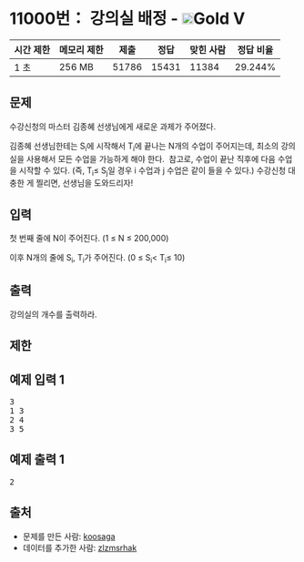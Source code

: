 # 11000번： 강의실 배정 - <img src="https://static.solved.ac/tier_small/11.svg" style="height:20px" />Gold V


| 시간 제한 | 메모리 제한 | 제출 | 정답 | 맞힌 사람 | 정답 비율 |
| --- | --- | --- | --- | --- | --- |
| 1 초 | 256 MB | 51786 | 15431 | 11384 | 29.244% |


## 문제


수강신청의 마스터 김종혜 선생님에게 새로운 과제가 주어졌다.

김종혜 선생님한테는 S<sub>i</sub>에 시작해서 T<sub>i</sub>에 끝나는 N개의 수업이 주어지는데, 최소의 강의실을 사용해서 모든 수업을 가능하게 해야 한다. 
참고로, 수업이 끝난 직후에 다음 수업을 시작할 수 있다. (즉, T<sub>i</sub>≤ S<sub>j</sub>일 경우 i 수업과 j 수업은 같이 들을 수 있다.)
수강신청 대충한 게 찔리면, 선생님을 도와드리자!




## 입력


첫 번째 줄에 N이 주어진다. (1 ≤ N ≤ 200,000)

이후 N개의 줄에 S<sub>i</sub>, T<sub>i</sub>가 주어진다. (0 ≤ S<sub>i</sub>< T<sub>i</sub>≤ 10)



## 출력


강의실의 개수를 출력하라.




## 제한




## 예제 입력 1


<pre>3
1 3
2 4
3 5
</pre>


## 예제 출력 1


<pre>2
</pre>






## 출처


- 문제를 만든 사람: [koosaga](/user/koosaga)
- 데이터를 추가한 사람: [zlzmsrhak](/user/zlzmsrhak)





